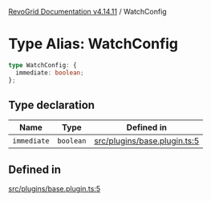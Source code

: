 [RevoGrid Documentation v4.14.11](README.md) / WatchConfig

# Type Alias: WatchConfig

```ts
type WatchConfig: {
  immediate: boolean;
};
```

## Type declaration

| Name | Type | Defined in |
| ------ | ------ | ------ |
| `immediate` | `boolean` | [src/plugins/base.plugin.ts:5](https://github.com/revolist/revogrid/blob/8390153a63782c6f2a806fb42e5983525eb9dc87/src/plugins/base.plugin.ts#L5) |

## Defined in

[src/plugins/base.plugin.ts:5](https://github.com/revolist/revogrid/blob/8390153a63782c6f2a806fb42e5983525eb9dc87/src/plugins/base.plugin.ts#L5)
